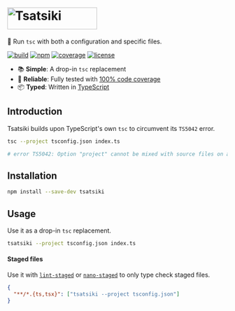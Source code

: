 # <img src="https://raw.githubusercontent.com/marcbouchenoire/tsatsiki/main/.github/logo.svg" width="205" height="50" alt="Tsatsiki" />

🥒 Run `tsc` with both a configuration and specific files.

[![build](https://img.shields.io/github/actions/workflow/status/marcbouchenoire/tsatsiki/.github/workflows/ci.yml?color=%236c2)](https://github.com/marcbouchenoire/tsatsiki/actions/workflows/ci.yml)
[![npm](https://img.shields.io/npm/v/tsatsiki?color=%236c2)](https://www.npmjs.com/package/tsatsiki)
[![coverage](https://img.shields.io/codecov/c/github/marcbouchenoire/tsatsiki?color=%236c2)](https://codecov.io/gh/marcbouchenoire/tsatsiki)
[![license](https://img.shields.io/github/license/marcbouchenoire/tsatsiki?color=%236c2)](https://github.com/marcbouchenoire/tsatsiki/blob/main/LICENSE)

- 📚 **Simple**: A drop-in `tsc` replacement
- 🧪 **Reliable**: Fully tested with [100% code coverage](https://codecov.io/gh/marcbouchenoire/tsatsiki)
- 📦 **Typed**: Written in [TypeScript](https://www.typescriptlang.org/)

## Introduction

Tsatsiki builds upon TypeScript's own `tsc` to circumvent its `TS5042` error.

```bash
tsc --project tsconfig.json index.ts

# error TS5042: Option "project" cannot be mixed with source files on a command line.
```

## Installation

```bash
npm install --save-dev tsatsiki
```

## Usage

Use it as a drop-in `tsc` replacement.

```bash
tsatsiki --project tsconfig.json index.ts
```

#### Staged files

Use it with [`lint-staged`](https://github.com/okonet/lint-staged) or [`nano-staged`](https://github.com/usmanyunusov/nano-staged) to only type check staged files.

```json
{
  "**/*.{ts,tsx}": ["tsatsiki --project tsconfig.json"]
}
```
